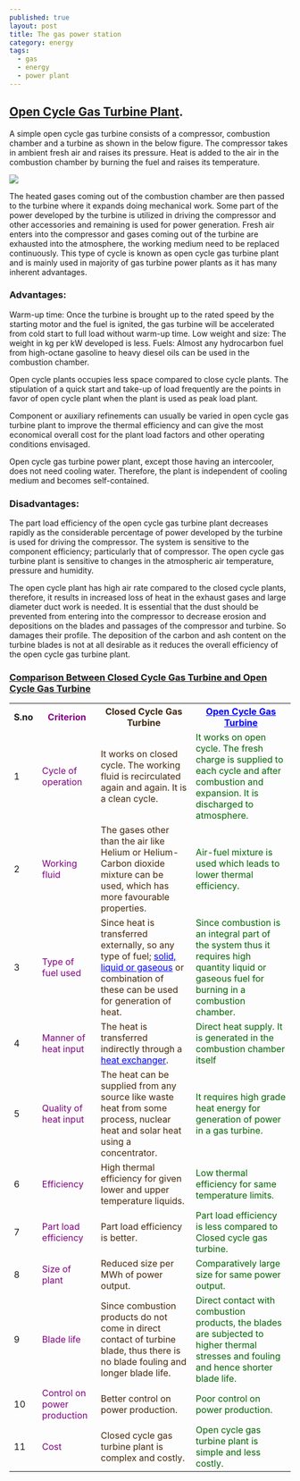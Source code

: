 ```yaml
---
published: true
layout: post
title: The gas power station
category: energy
tags:
  - gas
  - energy
  - power plant
---
```



## [Open Cycle Gas Turbine Plant](https://me-mechanicalengineering.com/open-cycle-gas-turbine/). 

A simple open cycle gas turbine consists of a compressor, combustion chamber and a turbine as shown in the below figure. The compressor takes in ambient fresh air and raises its pressure. Heat is added to the air in the combustion chamber by burning the fuel and raises its temperature.

![](https://me-mechanicalengineering.com/wp-content/uploads/2016/07/simpleopencyclegasturbineplant.png)


The heated gases coming out of the combustion chamber are then passed to the turbine where it expands doing mechanical work. Some part of the power developed by the turbine is utilized in driving the compressor and other accessories and remaining is used for power generation. Fresh air enters into the compressor and gases coming out of the turbine are exhausted into the atmosphere, the working medium need to be replaced continuously. This type of cycle is known as open cycle gas turbine plant and is mainly used in majority of gas turbine power plants as it has many inherent advantages.


### Advantages:

Warm-up time: Once the turbine is brought up to the rated speed by the starting motor and the fuel is ignited, the gas turbine will be accelerated from cold start to full load without warm-up time.
Low weight and size: The weight in kg per kW developed is less.
Fuels: Almost any hydrocarbon fuel from high-octane gasoline to heavy diesel oils can be used in the combustion chamber.

Open cycle plants occupies less space compared to close cycle plants.
The stipulation of a quick start and take-up of load frequently are the points in favor of open cycle plant when the plant is used as peak load plant.

Component or auxiliary refinements can usually be varied in open cycle gas turbine plant to improve the thermal efficiency and can give the most economical overall cost for the plant load factors and other operating conditions envisaged.

Open cycle gas turbine power plant, except those having an intercooler, does not need cooling water. Therefore, the plant is independent of cooling medium and becomes self-contained.

### Disadvantages:

The part load efficiency of the open cycle gas turbine plant decreases rapidly as the considerable percentage of power developed by the turbine is used for driving the compressor.
The system is sensitive to the component efficiency; particularly that of compressor. The open cycle gas turbine plant is sensitive to changes in the atmospheric air temperature, pressure and humidity.

The open cycle plant has high air rate compared to the closed cycle plants, therefore, it results in increased loss of heat in the exhaust gases and large diameter duct work is needed.
It is essential that the dust should be prevented from entering into the compressor to decrease erosion and depositions on the blades and passages of the compressor and turbine. So damages their profile. The deposition of the carbon and ash content on the turbine blades is not at all desirable as it reduces the overall efficiency of the open cycle gas turbine plant.


### [Comparison Between Closed Cycle Gas Turbine and Open Cycle Gas Turbine](https://me-mechanicalengineering.com/comparison-between-closed-cycle-gas-turbine-and-open-cycle-gas-turbine/)


<table>
<tbody>
<tr>
<th>S.no</th>
<th>
<div style="text-align: center;"><span style="color: purple;">Criterion</span></div>
</th>
<th>
<div style="text-align: center;"><span style="color: #3d270f;">Closed Cycle Gas Turbine</span></div>
</th>
<th>
<div style="text-align: center;"><span style="color: #0000ff;"><a style="color: #0000ff;" title="Simple Open Cycle Gas Turbine plant" href="https://me-mechanicalengineering.com/open-cycle-gas-turbine/">Open Cycle Gas Turbine</a></span></div>
</th>
</tr>
<tr>
<td>1</td>
<td><span style="color: purple;">Cycle of operation</span></td>
<td><span style="color: #452808;">It works on closed cycle. The working fluid is recirculated again and again. It is a clean cycle.</span></td>
<td><span style="color: darkgreen;">It works on open cycle. The fresh charge is supplied to each cycle and after combustion and expansion. It is discharged to atmosphere.</span></td>
</tr>
<tr>
<td>2</td>
<td><span style="color: purple;">Working fluid</span></td>
<td><span style="color: #452808;">The gases other than the air like Helium or Helium-Carbon dioxide mixture can be used, which has more favourable properties.</span></td>
<td><span style="color: darkgreen;">Air-fuel mixture is used which leads to lower thermal efficiency.</span></td>
</tr>
<tr>
<td>3</td>
<td><span style="color: purple;">Type of fuel used</span></td>
<td><span style="color: #b45f06;"><span style="color: #452808;">Since heat is transferred externally, so any type of fuel;</span> <span style="color: #0000ff;"><a style="color: #0000ff;" title="Comparison of Solids, Liquids and Gases" href="https://me-mechanicalengineering.com/comparison-of-solids-liquids-and-gases/">solid, liquid or gaseous</a></span><span style="color: #452808;"> or combination of these can be used for generation of heat.</span></span></td>
<td><span style="color: darkgreen;">Since combustion is an integral part of the system thus it requires high quantity liquid or gaseous fuel for burning in a combustion chamber.</span></td>
</tr>
<tr>
<td>4</td>
<td><span style="color: purple;">Manner of heat input</span></td>
<td><span style="color: #452808;">The heat is transferred indirectly through a <span style="color: #0000ff;"><a style="color: #0000ff;" title="Heat Exchangers" href="https://me-mechanicalengineering.com/heat-exchangers-classification/">heat exchanger</a></span>.</span></td>
<td><span style="color: darkgreen;">Direct heat supply. It is generated in the combustion chamber itself</span></td>
</tr>
<tr>
<td>5</td>
<td><span style="color: purple;">Quality of heat input</span></td>
<td><span style="color: #452808;">The heat can be supplied from any source like waste heat from some process, nuclear heat and solar heat using a concentrator.</span></td>
<td><span style="color: darkgreen;">It requires high grade heat energy for generation of power in a gas turbine.</span></td>
</tr>
<tr>
<td>6</td>
<td><span style="color: purple;">Efficiency</span></td>
<td><span style="color: #452808;">High thermal efficiency for given lower and upper temperature liquids.</span></td>
<td><span style="color: darkgreen;">Low thermal efficiency for same temperature limits.</span></td>
</tr>
<tr>
<td>7</td>
<td><span style="color: purple;">Part load efficiency</span></td>
<td><span style="color: #452808;">Part load efficiency is better.</span></td>
<td><span style="color: darkgreen;">Part load efficiency is less compared to Closed cycle gas turbine.</span></td>
</tr>
<tr>
<td>8</td>
<td><span style="color: purple;">Size of plant</span></td>
<td><span style="color: #452808;">Reduced size per MWh of power output.</span></td>
<td><span style="color: darkgreen;">Comparatively large size for same power output.</span></td>
</tr>
<tr>
<td>9</td>
<td><span style="color: purple;">Blade life</span></td>
<td><span style="color: #452808;">Since combustion products do not come in direct contact of turbine blade, thus there is no blade fouling and longer blade life.</span></td>
<td><span style="color: darkgreen;">Direct contact with combustion products, the blades are subjected to higher thermal stresses and fouling and hence shorter blade life.</span></td>
</tr>
<tr>
<td>10</td>
<td><span style="color: purple;">Control on power production</span></td>
<td><span style="color: #452808;">Better control on power production.</span></td>
<td><span style="color: darkgreen;">Poor control on power production.</span></td>
</tr>
<tr>
<td>11</td>
<td><span style="color: purple;">Cost</span></td>
<td><span style="color: #452808;">Closed cycle gas turbine plant is complex and costly.</span></td>
<td><span style="color: darkgreen;">Open cycle gas turbine plant is simple and less costly.</span></td>
</tr>
</tbody>
</table>
